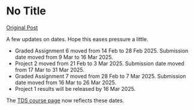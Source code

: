 # No Title

[Original Post](https://discourse.onlinedegree.iitm.ac.in/t/168506/1)

<p>A few updates on dates. Hope this eases pressure a little.</p>
<ul>
<li>Graded Assignment 6 moved from 14 Feb to 28 Feb 2025. Submission date moved from 9 Mar to 16 Mar 2025.</li>
<li>Project 2 moved from 21 Feb to 3 Mar 2025. Submission date moved from 17 Mar to 31 Mar 2025.</li>
<li>Graded Assignment 7 moved from 28 Feb to 7 Mar 2025. Submission date moved from 16 Mar to 26 Mar 2025.</li>
<li>Project 1 results will be released by 16 Mar 2025.</li>
</ul>
<p>The <a href="https://tds.s-anand.net/">TDS course page</a> now reflects these dates.</p>